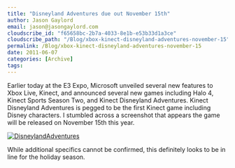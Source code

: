 ```yaml
---
title: "Disneyland Adventures due out November 15th"
author: Jason Gaylord
email: jason@jasongaylord.com
cloudscribe_id: "f65658bc-2b7a-4033-8e1b-e53b33d1a3ce"
cloudscribe_path: "/Blog/xbox-kinect-disneyland-adventures-november-15"
permalink: /Blog/xbox-kinect-disneyland-adventures-november-15
date: 2011-06-07
categories: [Archive]
tags: 
---
```


Earlier today at the E3 Expo, Microsoft unveiled several new features to Xbox Live, Kinect, and announced several new games including Halo 4, Kinect Sports Season Two, and Kinect Disneyland Adventures. Kinect Disneyland Adventures is pegged to be the first Kinect game including Disney characters. I stumbled across a screenshot that appears the game will be released on November 15th this year.

[![DisneylandAdventures](https://cdn.jasongaylord.com/images/2011/06/07/DisneylandAdventures_2.png "DisneylandAdventures")](https://cdn.jasongaylord.com/images/2011/06/07/DisneylandAdventures_2.png)

While additional specifics cannot be confirmed, this definitely looks to be in line for the holiday season.
